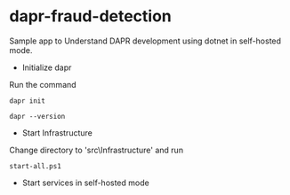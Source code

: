 # dapr-fraud-detection
 Sample app to Understand DAPR development using dotnet in self-hosted mode.
 
 * Initialize dapr
 
 Run the command 
 
`dapr init`

 `dapr --version`

 * Start Infrastructure
 
 Change directory to 'src\Infrastructure' and run 
 
 `start-all.ps1`
 
 * Start services in self-hosted mode
